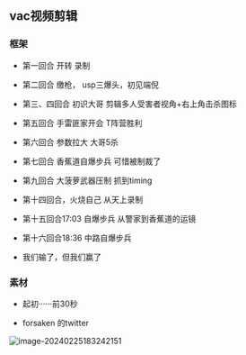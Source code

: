 ## vac视频剪辑
### 框架

* 第一回合 开转 录制
* 第二回合 缴枪， usp三爆头，初见端倪
* 第三、四回合 初识大哥 剪辑多人受害者视角+右上角击杀图标

* 第五回合 手雷匪家开会 T阵营胜利
* 第六回合 参数拉大 大哥5杀
* 第七回合 香蕉道自爆步兵 可惜被制裁了
* 第九回合 大菠萝武器压制 抓到timing
* 第十四回合，火烧自己 从天上录制
* 第十五回合17:03 自爆步兵 从警家到香蕉道的运镜
* 第十六回合18:36 中路自爆步兵

* 我们输了，但我们赢了

### 素材

* 起初······前30秒

* forsaken 的twitter

![image-20240225183242151](C:\Users\刘星池\AppData\Roaming\Typora\typora-user-images\image-20240225183242151.png)
